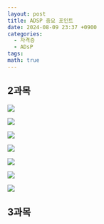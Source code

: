 ```yaml
---
layout: post
title: ADSP 중요 포인트
date: 2024-08-09 23:37 +0900
categories:
  - 자격증
  - ADsP
tags: 
math: true
---
```



## 2과목

![](https://i.imgur.com/pSydZVG.png)

![](https://i.imgur.com/7AJLdax.png)

![](https://i.imgur.com/HZDi3jP.png)

![](https://i.imgur.com/6icfCs7.png)


![](https://i.imgur.com/8dUjFsA.png)


![](https://i.imgur.com/nPjUc0u.png)

![](https://i.imgur.com/hY8XLFc.png)

## 3과목

